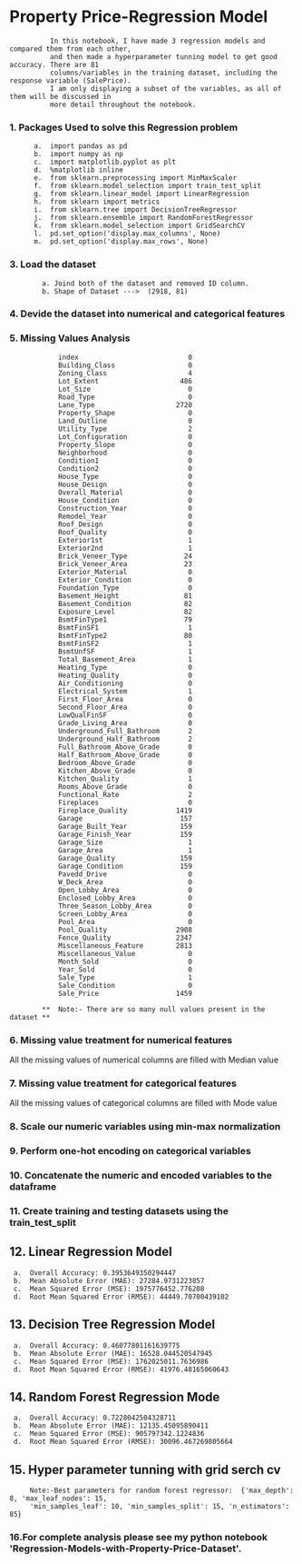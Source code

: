   <h1> Property Price-Regression Model </h1>
    
              In this notebook, I have made 3 regression models and compared them from each other, 
              and then made a hyperparameter tunning model to get good accuracy. There are 81 
              columns/variables in the training dataset, including the response variable (SalePrice). 
              I am only displaying a subset of the variables, as all of them will be discussed in 
              more detail throughout the notebook.
    
  <h3>  1. Packages Used to solve this Regression problem </h3>
    
          a.  import pandas as pd
          b.  import numpy as np
          c.  import matplotlib.pyplot as plt
          d.  %matplotlib inline
          e.  from sklearn.preprocessing import MinMaxScaler
          f.  from sklearn.model_selection import train_test_split
          g.  from sklearn.linear_model import LinearRegression
          h.  from sklearn import metrics
          i.  from sklearn.tree import DecisionTreeRegressor
          j.  from sklearn.ensemble import RandomForestRegressor
          k.  from sklearn.model_selection import GridSearchCV
          l.  pd.set_option('display.max_columns', None)
          m.  pd.set_option('display.max_rows', None)

  <h3>  3. Load the dataset </h3>
   
            a. Joind both of the dataset and removed ID column.
            b. Shape of Dataset --->  (2918, 81)

  <h3>  4. Devide the dataset into numerical and categorical features </h3>
    
  <h3>  5. Missing Values Analysis </h3>
    
                index                           0
                Building_Class                  0
                Zoning_Class                    4
                Lot_Extent                    486
                Lot_Size                        0
                Road_Type                       0
                Lane_Type                    2720
                Property_Shape                  0
                Land_Outline                    0
                Utility_Type                    2
                Lot_Configuration               0
                Property_Slope                  0
                Neighborhood                    0
                Condition1                      0
                Condition2                      0
                House_Type                      0
                House_Design                    0
                Overall_Material                0
                House_Condition                 0
                Construction_Year               0
                Remodel_Year                    0
                Roof_Design                     0
                Roof_Quality                    0
                Exterior1st                     1
                Exterior2nd                     1
                Brick_Veneer_Type              24
                Brick_Veneer_Area              23
                Exterior_Material               0
                Exterior_Condition              0
                Foundation_Type                 0
                Basement_Height                81
                Basement_Condition             82
                Exposure_Level                 82
                BsmtFinType1                   79
                BsmtFinSF1                      1
                BsmtFinType2                   80
                BsmtFinSF2                      1
                BsmtUnfSF                       1
                Total_Basement_Area             1
                Heating_Type                    0
                Heating_Quality                 0
                Air_Conditioning                0
                Electrical_System               1
                First_Floor_Area                0
                Second_Floor_Area               0
                LowQualFinSF                    0
                Grade_Living_Area               0
                Underground_Full_Bathroom       2
                Underground_Half_Bathroom       2
                Full_Bathroom_Above_Grade       0
                Half_Bathroom_Above_Grade       0
                Bedroom_Above_Grade             0
                Kitchen_Above_Grade             0
                Kitchen_Quality                 1
                Rooms_Above_Grade               0
                Functional_Rate                 2
                Fireplaces                      0
                Fireplace_Quality            1419
                Garage                        157
                Garage_Built_Year             159
                Garage_Finish_Year            159
                Garage_Size                     1
                Garage_Area                     1
                Garage_Quality                159
                Garage_Condition              159
                Pavedd_Drive                    0
                W_Deck_Area                     0
                Open_Lobby_Area                 0
                Enclosed_Lobby_Area             0
                Three_Season_Lobby_Area         0
                Screen_Lobby_Area               0
                Pool_Area                       0
                Pool_Quality                 2908
                Fence_Quality                2347
                Miscellaneous_Feature        2813
                Miscellaneous_Value             0
                Month_Sold                      0
                Year_Sold                       0
                Sale_Type                       1
                Sale_Condition                  0
                Sale_Price                   1459
                
            **  Note:- There are so many null values present in the dataset **
 
<h3>    6. Missing value treatment for numerical features</h3>
        All the missing values of numerical columns are filled with Median value 
    
<h3>    7. Missing value treatment for categorical features</h3>
        All the missing values of categorical columns are filled with Mode value
        
        
<h3>    8. Scale our numeric variables using min-max normalization </h3>
 <h3>   9. Perform one-hot encoding on categorical variables </h3>      
 <h3>  10. Concatenate the numeric and encoded variables to the dataframe </h3>   
 <h3>  11. Create training and testing datasets using the train_test_split </h3> 
 
 
 
 <h2>  12. Linear Regression Model </h2> 
 
     a.  Overall Accuracy: 0.3953649350294447
     b.  Mean Absolute Error (MAE): 27284.9731223857 
     c.  Mean Squared Error (MSE): 1975776452.776208 
     d.  Root Mean Squared Error (RMSE): 44449.70700439102
 
 
  <h2>  13. Decision Tree Regression Model </h2> 
 
     a.  Overall Accuracy: 0.46077801161639775
     b.  Mean Absolute Error (MAE): 16528.044520547945
     c.  Mean Squared Error (MSE): 1762025011.7636986
     d.  Root Mean Squared Error (RMSE): 41976.48165060643
     
     
  <h2>  14. Random Forest Regression Mode </h2> 
 
     a.  Overall Accuracy: 0.7228042504328711
     b.  Mean Absolute Error (MAE): 12135.45095890411
     c.  Mean Squared Error (MSE): 905797342.1224836
     d.  Root Mean Squared Error (RMSE): 30096.467269805664
     
   
   
   <h2>  15.  Hyper parameter tunning with grid serch cv </h2>
   
         Note:-Best parameters for random forest regressor:  {'max_depth': 8, 'max_leaf_nodes': 15, 
         'min_samples_leaf': 10, 'min_samples_split': 15, 'n_estimators': 85}  
 

   <h3> 16.For complete analysis please see my python notebook 'Regression-Models-with-Property-Price-Dataset'.</h3>
